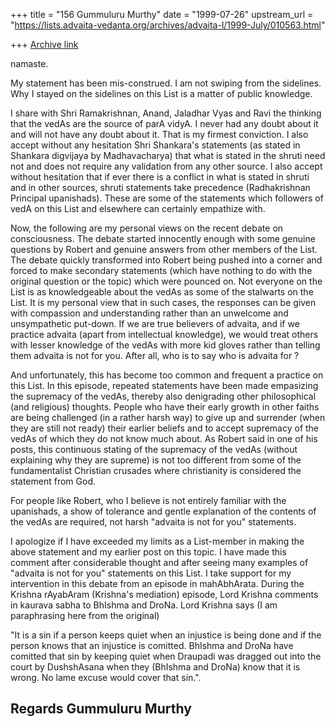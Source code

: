 +++
title = "156 Gummuluru Murthy"
date = "1999-07-26"
upstream_url = "https://lists.advaita-vedanta.org/archives/advaita-l/1999-July/010563.html"

+++
[Archive link](https://lists.advaita-vedanta.org/archives/advaita-l/1999-July/010563.html)

namaste.

My statement has been mis-construed. I am not swiping from the
sidelines. Why I stayed on the sidelines on this List is a matter
of public knowledge.

I share with Shri Ramakrishnan, Anand, Jaladhar Vyas and Ravi
the thinking that the vedAs are the source of parA vidyA.
I never had any doubt about it and will not have any doubt about
it. That is my firmest conviction. I also accept without any
hesitation Shri Shankara's statements (as stated in Shankara
digvijaya by Madhavacharya) that what is stated in the shruti
need not and does not require any validation from any other
source. I also accept without hesitation that if ever there
is a conflict in what is stated in shruti and in other sources,
shruti statements take precedence (Radhakrishnan Principal
upanishads). These are some of the statements which followers
of vedA on this List and elsewhere can certainly empathize with.

Now, the following are my personal views on the recent debate
on consciousness. The debate started innocently enough with
some genuine questions by Robert and genuine answers from other
members of the List. The debate quickly transformed into Robert
being pushed into a corner and forced to make secondary statements
(which have nothing to do with the original question or the topic)
which were pounced on. Not everyone on the List is as knowledgeable
about the vedAs as some of the stalwarts on the List. It is my
personal view that in such cases, the responses can be given with
compassion and understanding rather than an unwelcome and
unsympathetic put-down. If we are true believers of advaita,
and if we practice advaita (apart from intellectual knowledge),
we would treat others with lesser knowledge of the vedAs with
more kid gloves rather than telling them advaita is not for you.
After all, who is to say who is advaita for ?

And unfortunately, this has become too common and frequent a practice
on this List. In this episode, repeated statements have been made
empasizing the supremacy of the vedAs, thereby also denigrading
other philosophical (and religious) thoughts. People who have
their early growth in other faiths are being challenged (in a rather
harsh way) to give up and surrender (when they are still not ready)
their earlier beliefs and to accept supremacy of the vedAs of which
they do not know much about. As Robert said in one of his posts,
this continuous stating of the supremacy of the vedAs (without
explaining why they are supreme) is not too different from some
of the fundamentalist Christian crusades where christianity is
considered the statement from God.

For people like Robert, who I believe is not entirely familiar
with the upanishads, a show of tolerance and gentle explanation
of the contents of the vedAs are required, not harsh "advaita is
not for you" statements.

I apologize if I have exceeded my limits as a List-member in making
the above statement and my earlier post on this topic. I have made
this comment after considerable thought and after seeing many examples
of "advaita is not for you" statements on this List. I take support
for my intervention in this debate from an episode in mahAbhArata.
During the Krishna rAyabAram  (Krishna's mediation) episode, Lord
Krishna comments in kaurava sabha to BhIshma and DroNa. Lord Krishna
says (I am paraphrasing here from the original)

"It is a sin if a person keeps quiet when an injustice is being
done and if the person knows that an injustice is comitted. BhIshma
and DroNa have comitted that sin by keeping quiet when Draupadi
was dragged out into the court by DushshAsana when they (BhIshma
and DroNa) know that it is wrong. No lame excuse would cover that
sin.".

Regards
Gummuluru Murthy
------------------------------------------------------------------------

